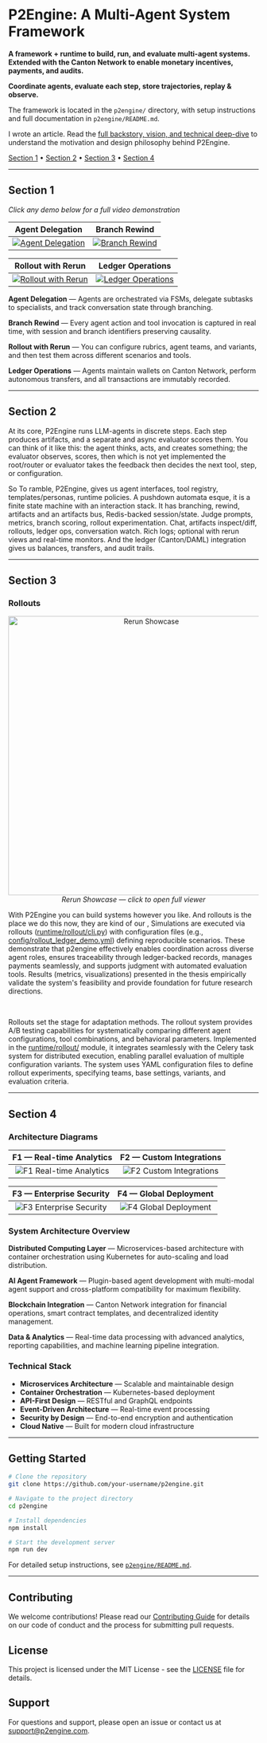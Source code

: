 # P2Engine: A Multi-Agent System Framework

**A framework + runtime to build, run, and evaluate multi-agent systems. Extended with the Canton Network to enable monetary incentives, payments, and audits.**

**Coordinate agents, evaluate each step, store trajectories, replay & observe.**

The framework is located in the `p2engine/` directory, with setup instructions and full documentation in `p2engine/README.md`.

I wrote an article. Read the [full backstory, vision, and technical deep-dive](https://www.adamsioud.com/projects/p2engine.html) to understand the motivation and design philosophy behind P2Engine.

[Section 1](#section-1) • [Section 2](#section-2) • [Section 3](#section-3) • [Section 4](#section-4)

---

## Section 1

_Click any demo below for a full video demonstration_

|                                           **Agent Delegation**                                            |                                           **Branch Rewind**                                            |
| :-------------------------------------------------------------------------------------------------------: | :----------------------------------------------------------------------------------------------------: |
| [![Agent Delegation](demos/thumbs/e1_320x180.gif)](https://www.adamsioud.com/projects/p2engine.html?v=e1) | [![Branch Rewind](demos/thumbs/e2_320x180.gif)](https://www.adamsioud.com/projects/p2engine.html?v=e2) |

|                                           **Rollout with Rerun**                                            |                                           **Ledger Operations**                                            |
| :---------------------------------------------------------------------------------------------------------: | :--------------------------------------------------------------------------------------------------------: |
| [![Rollout with Rerun](demos/thumbs/e3_320x180.gif)](https://www.adamsioud.com/projects/p2engine.html?v=e3) | [![Ledger Operations](demos/thumbs/e4_320x180.gif)](https://www.adamsioud.com/projects/p2engine.html?v=e4) |

**Agent Delegation** — Agents are orchestrated via FSMs, delegate subtasks to specialists, and track conversation state through branching.

**Branch Rewind** — Every agent action and tool invocation is captured in real time, with session and branch identifiers preserving causality.

**Rollout with Rerun** — You can configure rubrics, agent teams, and variants, and then test them across different scenarios and tools.

**Ledger Operations** — Agents maintain wallets on Canton Network, perform autonomous transfers, and all transactions are immutably recorded.

---

## Section 2

At its core, P2Engine runs LLM-agents in discrete steps. Each step produces artifacts, and a separate and async evaluator scores them. You can think of it like this: the agent thinks, acts, and creates something; the evaluator observes, scores, then which is not yet implemented the root/router or evaluator takes the feedback then decides the next tool, step, or configuration.

So To ramble, P2Engine, gives us agent interfaces, tool registry, templates/personas, runtime policies. A pushdown automata esque, it is a finite state machine with an interaction stack. It has branching, rewind, artifacts and an artifacts bus, Redis-backed session/state. Judge prompts, metrics, branch scoring, rollout experimentation. Chat, artifacts inspect/diff, rollouts, ledger ops, conversation watch. Rich logs; optional with rerun views and real-time monitors. And the ledger (Canton/DAML) integration gives us balances, transfers, and audit trails.

---

## Section 3

### Rollouts

<p align="center">
  <a href="https://www.adamsioud.com/projects/p2engine.html?v=hero">
    <img src="demos/rollout_rerun_showcase_4x_short.gif" alt="Rerun Showcase" width="560">
  </a>
  <br>
  <em>Rerun Showcase — click to open full viewer</em>
</p>

With P2Engine you can build systems however you like. And rollouts is the place we do this now, they are kind of our , Simulations are executed via rollouts ([runtime/rollout/cli.py](p2engine/runtime/rollout/cli.py)) with configuration files (e.g., [config/rollout_ledger_demo.yml](p2engine/config/rollout_ledger_demo.yml)) defining reproducible scenarios. These demonstrate that p2engine effectively enables coordination across diverse agent roles, ensures traceability through ledger-backed records, manages payments seamlessly, and supports judgment with automated evaluation tools. Results (metrics, visualizations) presented in the thesis empirically validate the system's feasibility and provide foundation for future research directions.

<br>

Rollouts set the stage for adaptation methods. The rollout system provides A/B testing capabilities for systematically comparing different agent configurations, tool combinations, and behavioral parameters. Implemented in the [runtime/rollout/](p2engine/runtime/rollout/) module, it integrates seamlessly with the Celery task system for distributed execution, enabling parallel evaluation of multiple configuration variants. The system uses YAML configuration files to define rollout experiments, specifying teams, base settings, variants, and evaluation criteria.

---

## Section 4

### Architecture Diagrams

|                         **F1 — Real-time Analytics**                         |                          **F2 — Custom Integrations**                          |
| :--------------------------------------------------------------------------: | :----------------------------------------------------------------------------: |
| ![F1 Real-time Analytics](p2engine/docs/architecture/execution-sequence.png) | ![F2 Custom Integrations](p2engine/docs/architecture/observability-events.png) |

|                        **F3 — Enterprise Security**                         |                        **F4 — Global Deployment**                        |
| :-------------------------------------------------------------------------: | :----------------------------------------------------------------------: |
| ![F3 Enterprise Security](p2engine/docs/architecture/orchestration-fsm.png) | ![F4 Global Deployment](p2engine/docs/architecture/transaction_flow.png) |

### System Architecture Overview

**Distributed Computing Layer** — Microservices-based architecture with container orchestration using Kubernetes for auto-scaling and load distribution.

**AI Agent Framework** — Plugin-based agent development with multi-modal agent support and cross-platform compatibility for maximum flexibility.

**Blockchain Integration** — Canton Network integration for financial operations, smart contract templates, and decentralized identity management.

**Data & Analytics** — Real-time data processing with advanced analytics, reporting capabilities, and machine learning pipeline integration.

### Technical Stack

- **Microservices Architecture** — Scalable and maintainable design
- **Container Orchestration** — Kubernetes-based deployment
- **API-First Design** — RESTful and GraphQL endpoints
- **Event-Driven Architecture** — Real-time event processing
- **Security by Design** — End-to-end encryption and authentication
- **Cloud Native** — Built for modern cloud infrastructure

---

## Getting Started

```bash
# Clone the repository
git clone https://github.com/your-username/p2engine.git

# Navigate to the project directory
cd p2engine

# Install dependencies
npm install

# Start the development server
npm run dev
```

For detailed setup instructions, see [`p2engine/README.md`](p2engine/README.md).

---

## Contributing

We welcome contributions! Please read our [Contributing Guide](CONTRIBUTING.md) for details on our code of conduct and the process for submitting pull requests.

## License

This project is licensed under the MIT License - see the [LICENSE](LICENSE) file for details.

## Support

For questions and support, please open an issue or contact us at [support@p2engine.com](mailto:support@p2engine.com).

